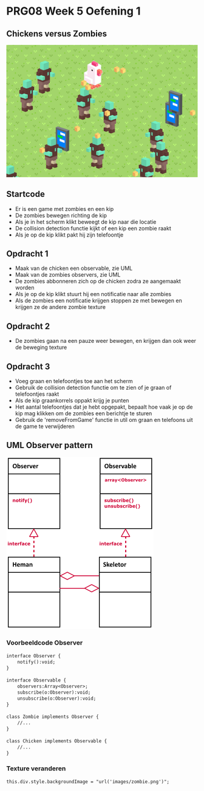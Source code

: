 # PRG08 Week 5 Oefening 1

## Chickens versus Zombies

![Chickens](docs/images/runchickenrun.png?raw=true "Run chicken, run")

## Startcode

- Er is een game met zombies en een kip
- De zombies bewegen richting de kip
- Als je in het scherm klikt beweegt de kip naar die locatie
- De collision detection functie kijkt of een kip een zombie raakt
- Als je op de kip klikt pakt hij zijn telefoontje

## Opdracht 1

- Maak van de chicken een observable, zie UML
- Maak van de zombies observers, zie UML
- De zombies abbonneren zich op de chicken zodra ze aangemaakt worden
- Als je op de kip klikt stuurt hij een notificatie naar alle zombies
- Als de zombies een notificatie krijgen stoppen ze met bewegen en krijgen ze de andere zombie texture

## Opdracht 2

- De zombies gaan na een pauze weer bewegen, en krijgen dan ook weer de beweging texture

## Opdracht 3

- Voeg graan en telefoontjes toe aan het scherm
- Gebruik de collision detection functie om te zien of je graan of telefoontjes raakt
- Als de kip graankorrels oppakt krijg je punten
- Het aantal telefoontjes dat je hebt opgepakt, bepaalt hoe vaak je op de kip mag klikken om de zombies een berichtje te sturen
- Gebruik de 'removeFromGame' functie in util om graan en telefoons uit de game te verwijderen

## UML Observer pattern

![UML](docs/images/observer.png?raw=true "UML")

### Voorbeeldcode Observer

```
interface Observer {
    notify():void;
}

interface Observable {
    observers:Array<Observer>;
    subscribe(o:Observer):void;
    unsubscribe(o:Observer):void;
}

class Zombie implements Observer {
    //...
}

class Chicken implements Observable {
    //...
}
```

### Texture veranderen

```
this.div.style.backgroundImage = "url('images/zombie.png')";
```
